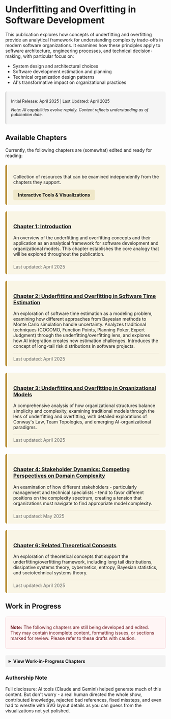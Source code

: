 # Underfitting and Overfitting in Software Development

This publication explores how concepts of underfitting and overfitting provide an analytical framework for understanding complexity trade-offs in modern software organizations. It examines how these principles apply to software architecture, engineering processes, and technical decision-making, with particular focus on:

- System design and architectural choices
- Software development estimation and planning
- Technical organization design patterns
- AI's transformative impact on organizational practices

<div class="publication-info">
  <p>Initial Release: April 2025 | Last Updated: April 2025</p>
  <p><em>Note: AI capabilities evolve rapidly. Content reflects understanding as of publication date.</em></p>
</div>

## Available Chapters

Currently, the following chapters are (somewhat) edited and ready for reading:

<div class="completed-chapter">
  <p>Collection of resources that can be examined independently from the chapters they support.</p>
  <div class="chapter-tools">
    <a href="visualizations.html" class="tool-link">Interactive Tools & Visualizations</a>
  </div>
</div>  

<div class="completed-chapter">
  <h3><a href="chapters/01-introduction.html">Chapter 1: Introduction</a></h3>
  <p>An overview of the underfitting and overfitting concepts and their application as an analytical framework for software development and organizational models. This chapter establishes the core analogy that will be explored throughout the publication.</p>
  <div class="chapter-metadata">
    <span class="chapter-date">Last updated: April 2025</span>
  </div>
</div>

<div class="completed-chapter">
  <h3><a href="chapters/02-software-time-estimation.html">Chapter 2: Underfitting and Overfitting in Software Time Estimation</a></h3>
  <p>An exploration of software time estimation as a modeling problem, examining how different approaches from Bayesian methods to Monte Carlo simulation handle uncertainty. Analyzes traditional techniques (COCOMO, Function Points, Planning Poker, Expert Judgment) through the underfitting/overfitting lens, and explores how AI integration creates new estimation challenges. Introduces the concept of long-tail risk distributions in software projects.</p>
  <div class="chapter-metadata">
    <span class="chapter-date">Last updated: April 2025</span>
  </div>
</div>

<div class="completed-chapter">
  <h3><a href="chapters/03-organizational-models.html">Chapter 3: Underfitting and Overfitting in Organizational Models</a></h3>
  <p>A comprehensive analysis of how organizational structures balance simplicity and complexity, examining traditional models through the lens of underfitting and overfitting, with detailed explorations of Conway's Law, Team Topologies, and emerging AI-organizational paradigms.</p>
  <div class="chapter-metadata">
    <span class="chapter-date">Last updated: April 2025</span>
  </div>
</div>

<div class="completed-chapter">
  <h3><a href="chapters/04-stakeholder-preferences.html">Chapter 4: Stakeholder Dynamics: Competing Perspectives on Domain Complexity</a></h3>
  <p>An examination of how different stakeholders - particularly management and technical specialists - tend to favor different positions on the complexity spectrum, creating a tension that organizations must navigate to find appropriate model complexity.</p>
  <div class="chapter-metadata">
    <span class="chapter-date">Last updated: May 2025</span>
  </div>
</div>

<div class="completed-chapter">
  <h3><a href="chapters/06-theoretical-concepts.html">Chapter 6: Related Theoretical Concepts</a></h3>
  <p>An exploration of theoretical concepts that support the underfitting/overfitting framework, including long tail distributions, dissipative systems theory, cybernetics, entropy, Bayesian statistics, and sociotechnical systems theory.</p>
  <div class="chapter-metadata">
    <span class="chapter-date">Last updated: April 2025</span>
  </div>
</div>


## Work in Progress

<div class="wip-notice">
  <p><strong>Note:</strong> The following chapters are still being developed and edited. They may contain incomplete content, formatting issues, or sections marked for review. Please refer to these drafts with caution.</p>
</div>

<div class="wip-chapters">
  <details>
    <summary>View Work-in-Progress Chapters</summary>
    <ul>
      <li><a href="chapters/05-organizational-size-influence.html">Chapter 5: Organizational Size Influence</a> (Draft)</li>
      <li><a href="chapters/07-medical-systems-case.html">Chapter 7: Medical Systems Case</a> (Draft)</li>
      <li><a href="chapters/08-ai-organizational-impact.html">Chapter 8: AI Organizational Impact</a> (Draft)</li>
      <li><a href="chapters/09-ai-people-theory-practice.html">Chapter 9: AI: Theory and Practice</a> (Draft)</li>
      <li><a href="chapters/10-conclusion.html">Chapter 10: Conclusion</a> (Draft)</li>
    </ul>
  </details>
</div>

### Authorship Note

Full disclosure: AI tools (Claude and Gemini) helped generate much of this content. But don't worry - a real human directed the whole show, contributed knowledge, rejected bad references, fixed missteps, and even had to wrestle with SVG layout details as you can guess from the visualizations not yet polished.

<style>
.publication-info {
  background-color: #f5f5f5;
  padding: 10px 15px;
  border-radius: 5px;
  margin: 20px 0;
  font-size: 0.9em;
  border-left: 3px solid #ccc;
}

.completed-chapter {
  background-color: #f9f5e5;
  border-left: 5px solid #b38728;
  padding: 15px 20px;
  margin: 20px 0;
  border-radius: 5px;
}

.chapter-tools {
  margin-top: 15px;
}

.tool-link {
  display: inline-block;
  padding: 8px 15px;
  background-color: #efe7c8;
  border-radius: 4px;
  text-decoration: none;
  font-weight: bold;
}

.chapter-metadata {
  margin-top: 12px;
  font-size: 14px;
  color: #666;
  border-top: 1px dotted #e3dac9;
  padding-top: 8px;
}

.wip-notice {
  background-color: #fff5f5;
  border: 1px solid #f8d7da;
  border-radius: 5px;
  padding: 10px 15px;
  margin: 20px 0;
  color: #721c24;
}

.wip-chapters {
  margin: 20px 0;
}

.wip-chapters summary {
  cursor: pointer;
  padding: 10px;
  background-color: #f2f2f2;
  border-radius: 4px;
  font-weight: bold;
}

.wip-chapters ul {
  padding-left: 20px;
  margin-top: 10px;
}

.wip-chapters li {
  margin-bottom: 5px;
}
</style> 
